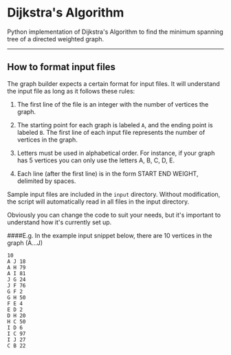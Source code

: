 # Dijkstra's Algorithm

Python implementation of Dijkstra's Algorithm to find the minimum spanning tree of a directed weighted graph.

----------------------------------

## How to format input files

The graph builder expects a certain format for input files. It will understand the input file as long as it follows these rules:

1. The first line of the file is an integer with the number of vertices the graph.

2. The starting point for each graph is labeled `A`, and the ending point is labeled `B`. The first line of each input file represents the number of vertices in the graph.

3. Letters must be used in alphabetical order. For instance, if your graph has 5 vertices you can only use the letters A, B, C, D, E.

4. Each line (after the first line) is in the form START END WEIGHT, delimited by spaces.

Sample input files are included in the `input` directory. Without modification, the script will automatically read in all files in the input directory.

Obviously you can change the code to suit your needs, but it's important to understand how it's currently set up.

####E.g.
In the example input snippet below, there are 10 vertices in the graph (A...J)

```
10
A J 18
A H 79
A I 81
J G 24
J F 76
G F 2
G H 50
F E 4
E D 2
D H 20
H C 50
I D 6
I C 97
I J 27
C B 22
```